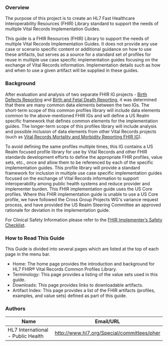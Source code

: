 ### Overview

The purpose of this project is to create an HL7 Fast Healthcare Interoperability Resources (FHIR) Library standard to support the needs of multiple Vital Records Implementation Guides.

This guide is a FHIR Resources (FHIR) Library to support the needs of multiple Vital Records Implementation Guides. It does not provide any use case or scenario specific content or additional guidance on how to use these artifacts, but serves as a source for a standard set of profiles for reuse in multiple use case specific implementation guides focusing on the exchange of Vital Records information. Implementation details such as how and when to use a given artifact will be supplied in these guides.

### Background
After evaluation and analysis of two separate FHIR IG projects - [Birth Defects Reporting](https://build.fhir.org/ig/HL7/fhir-birthdefectsreporting-ig/) and [Birth and Fetal Death Reporting](http://build.fhir.org/ig/HL7/fhir-bfdr), it was determined that there are many common data elements between the two IGs. The short-term scope of this common profiles library will include data elements common to the above-mentioned FHIR IGs and will define a US Realm specific framework that defines common elements for the implementation guides. The longer-term scope of this profiles library will include analysis and possible inclusion of data elements from other Vital Records projects (such as [Vital Records Mortality and Morbidity Reporting FHIR IG](https://build.fhir.org/ig/HL7/vrdr/)).

To avoid defining the same profiles multiple times, this IG contains a US Realm focused profile library for use by Vital Records and other FHIR standards development efforts to define the appropriate FHIR profiles, value sets, etc., once and allow them to be referenced by each of the specific implementation guides. This profile library will provide a standard framework for inclusion in multiple use case specific implementation guides focused on the exchange of Vital Records information to support interoperability among public health systems and reduce provider and implementer burden. This FHIR implementation guide uses the US Core profiles. Where this FHIR implementation guide is unable to use a US Core profile, we have followed the Cross Group Projects WG's variance request process, and have provided the US Realm Steering Committee an approved rationale for deviation in the implementation guide.

For Clinical Safety Information please refer to the [FHIR Implementer’s Safety Checklist](http://hl7.org/fhir/safety.html).

### How to Read This Guide

This Guide is divided into several pages which are listed at the top of each page in the menu bar.

* Home: The home page provides the introduction and background for HL7 FHIR® Vital Records Common Profiles Library.
* Terminology: This page provides a listing of the value sets used in this guide.
* Downloads: This page provides links to downloadable artifacts.
* Artifact Index: This page provides a list of the FHIR artifacts (profiles, examples, and value sets) defined as part of this guide.



### Authors

<table>
<thead>
<tr>
<th>Name</th>
<th>Email/URL</th>
</tr>
</thead>
<tbody>
<tr>
<td>HL7 International - Public Health</td>
<td><a href="http://www.hl7.org/Special/committees/pher" target="_new">http://www.hl7.org/Special/committees/pher</a></td>
</tr>
</tbody>
</table>



